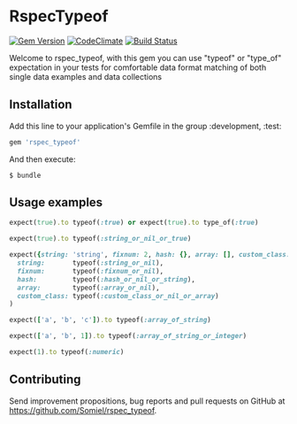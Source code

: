 # RspecTypeof
[![Gem Version](https://badge.fury.io/rb/rspec_typeof.svg)](https://badge.fury.io/rb/rspec_typeof)
[![CodeClimate](https://codeclimate.com/github/Somiel/rspec_typeof/badges/gpa.svg)](https://codeclimate.com/github/Somiel/rspec_typeof)
[![Build Status](https://travis-ci.org/somiel/rspec_typeof.svg?branch=master)](https://travis-ci.org/somiel/rspec_typeof)

Welcome to rspec_typeof, with this gem you can use "typeof" or "type_of" expectation in your tests for comfortable data format matching of both single data examples and data collections


## Installation

Add this line to your application's Gemfile in the group :development, :test:

```ruby
gem 'rspec_typeof'
```

And then execute:

    $ bundle

## Usage examples


```ruby
expect(true).to typeof(:true) or expect(true).to type_of(:true)

expect(true).to typeof(:string_or_nil_or_true)

expect({string: 'string', fixnum: 2, hash: {}, array: [], custom_class: CustomClass.new}).to match(
  string:       typeof(:string_or_nil),
  fixnum:       typeof(:fixnum_or_nil),
  hash:         typeof(:hash_or_nil_or_string),
  array:        typeof(:array_or_nil),
  custom_class: typeof(:custom_class_or_nil_or_array)
)

expect(['a', 'b', 'c']).to typeof(:array_of_string)

expect(['a', 'b', 1]).to typeof(:array_of_string_or_integer)

expect(1).to typeof(:numeric)
```

## Contributing
Send improvement propositions, bug reports and pull requests on GitHub at https://github.com/Somiel/rspec_typeof.

